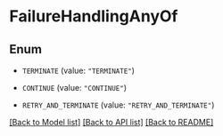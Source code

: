 # FailureHandlingAnyOf

## Enum


* `TERMINATE` (value: `"TERMINATE"`)

* `CONTINUE` (value: `"CONTINUE"`)

* `RETRY_AND_TERMINATE` (value: `"RETRY_AND_TERMINATE"`)


[[Back to Model list]](../README.md#documentation-for-models) [[Back to API list]](../README.md#documentation-for-api-endpoints) [[Back to README]](../README.md)


